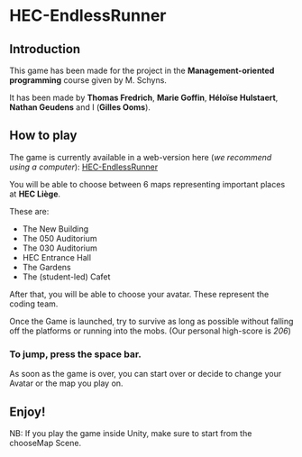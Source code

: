 # HEC-EndlessRunner
## Introduction 
This game has been made for the project in the **Management-oriented programming** course given by M. Schyns.

It has been made by **Thomas Fredrich**, **Marie Goffin**, **Héloïse Hulstaert**, **Nathan Geudens** and I (**Gilles Ooms**).

## How to play
The game is currently available in a web-version here (*we recommend using a computer*): [HEC-EndlessRunner](https://giooms.github.io/endlessrunner.html)

You will be able to choose between 6 maps representing important places at **HEC Liège**.

These are: 
  - The New Building
  - The 050 Auditorium
  - The 030 Auditorium
  - HEC Entrance Hall
  - The Gardens
  - The (student-led) Cafet

After that, you will be able to choose your avatar. These represent the coding team. 


Once the Game is launched, try to survive as long as possible without falling off the platforms or running into the mobs. (Our personal high-score is *206*)

### To jump, press the **space bar**. 

As soon as the game is over, you can start over or decide to change your Avatar or the map you play on. 

## Enjoy!

NB: If you play the game inside Unity, make sure to start from the chooseMap Scene.
